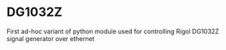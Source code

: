 # DG1032Z
First ad-hoc variant of python module used for controlling Rigol DG1032Z signal generator over ethernet
